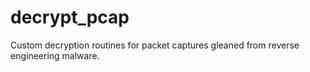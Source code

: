 # decrypt_pcap
Custom decryption routines for packet captures gleaned from reverse engineering malware.
